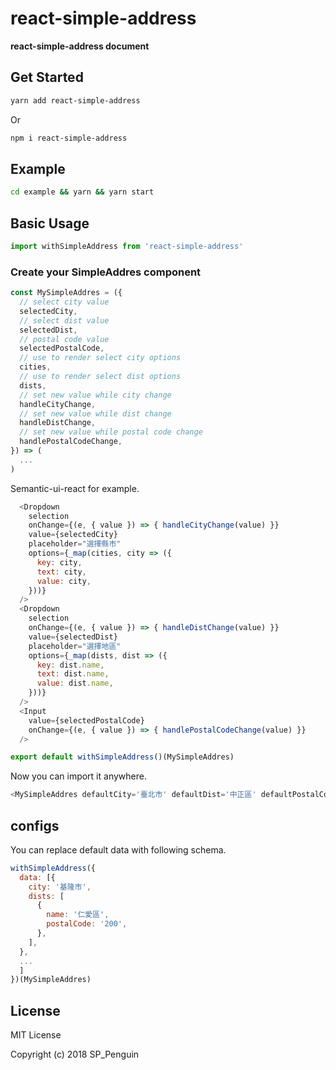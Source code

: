 # react-simple-address

**react-simple-address document**

## Get Started

```sh
yarn add react-simple-address
```

Or

```sh
npm i react-simple-address
```

## Example

```sh
cd example && yarn && yarn start
```

## Basic Usage

```javascript
import withSimpleAddress from 'react-simple-address'
```

### Create your SimpleAddres component

```javascript
const MySimpleAddres = ({
  // select city value
  selectedCity,
  // select dist value
  selectedDist,
  // postal code value
  selectedPostalCode,
  // use to render select city options
  cities,
  // use to render select dist options
  dists,
  // set new value while city change
  handleCityChange,
  // set new value while dist change
  handleDistChange,
  // set new value while postal code change
  handlePostalCodeChange,
}) => (
  ...
)
```

Semantic-ui-react for example.

```javascript
  <Dropdown
    selection
    onChange={(e, { value }) => { handleCityChange(value) }}
    value={selectedCity}
    placeholder="選擇縣市"
    options={_map(cities, city => ({
      key: city,
      text: city,
      value: city,
    }))}
  />
  <Dropdown
    selection
    onChange={(e, { value }) => { handleDistChange(value) }}
    value={selectedDist}
    placeholder="選擇地區"
    options={_map(dists, dist => ({
      key: dist.name,
      text: dist.name,
      value: dist.name,
    }))}
  />
  <Input
    value={selectedPostalCode}
    onChange={(e, { value }) => { handlePostalCodeChange(value) }}
  />
```

```javascript
export default withSimpleAddress()(MySimpleAddres)
```

Now you can import it anywhere.

```javascript
<MySimpleAddres defaultCity='臺北市' defaultDist='中正區' defaultPostalCode='10000'/>
```

## configs

You can replace default data with following schema.

```javascript
withSimpleAddress({
  data: [{
    city: '基隆市',
    dists: [
      {
        name: '仁愛區',
        postalCode: '200',
      },
    ],
  },
  ...
  ]
})(MySimpleAddres)
```

## License

MIT License

Copyright (c) 2018 SP_Penguin